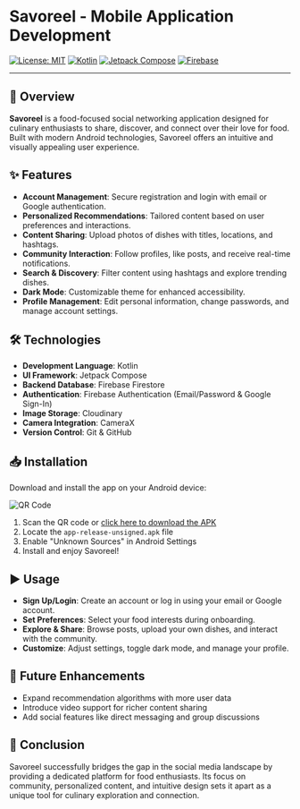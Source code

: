 # Savoreel - Mobile Application Development

[![License: MIT](https://img.shields.io/badge/License-MIT-green.svg)](https://opensource.org/licenses/MIT)
[![Kotlin](https://img.shields.io/badge/Kotlin-1.9-blueviolet)](https://kotlinlang.org)
[![Jetpack Compose](https://img.shields.io/badge/Jetpack_Compose-UI_Framework-yellowgreen)](https://developer.android.com/jetpack/compose)
[![Firebase](https://img.shields.io/badge/Firebase-9.22-orange)](https://firebase.google.com)

---

## 🧾 Overview

**Savoreel** is a food-focused social networking application designed for culinary enthusiasts to share, discover, and connect over their love for food. Built with modern Android technologies, Savoreel offers an intuitive and visually appealing user experience.

## ✨ Features

- **Account Management**: Secure registration and login with email or Google authentication.
- **Personalized Recommendations**: Tailored content based on user preferences and interactions.
- **Content Sharing**: Upload photos of dishes with titles, locations, and hashtags.
- **Community Interaction**: Follow profiles, like posts, and receive real-time notifications.
- **Search & Discovery**: Filter content using hashtags and explore trending dishes.
- **Dark Mode**: Customizable theme for enhanced accessibility.
- **Profile Management**: Edit personal information, change passwords, and manage account settings.

## 🛠️ Technologies

- **Development Language**: Kotlin
- **UI Framework**: Jetpack Compose
- **Backend Database**: Firebase Firestore
- **Authentication**: Firebase Authentication (Email/Password & Google Sign-In)
- **Image Storage**: Cloudinary
- **Camera Integration**: CameraX
- **Version Control**: Git & GitHub

## 📥 Installation

Download and install the app on your Android device:

![QR Code](https://api.qrserver.com/v1/create-qr-code/?size=200x200&data=https://tinyurl.com/2n4c2h3t)

1. Scan the QR code or [click here to download the APK](https://tinyurl.com/2n4c2h3t)
2. Locate the `app-release-unsigned.apk` file
3. Enable "Unknown Sources" in Android Settings
4. Install and enjoy Savoreel!

## ▶️ Usage

- **Sign Up/Login**: Create an account or log in using your email or Google account.
- **Set Preferences**: Select your food interests during onboarding.
- **Explore & Share**: Browse posts, upload your own dishes, and interact with the community.
- **Customize**: Adjust settings, toggle dark mode, and manage your profile.

## 🚀 Future Enhancements

- Expand recommendation algorithms with more user data
- Introduce video support for richer content sharing
- Add social features like direct messaging and group discussions

## 🧠 Conclusion

Savoreel successfully bridges the gap in the social media landscape by providing a dedicated platform for food enthusiasts. Its focus on community, personalized content, and intuitive design sets it apart as a unique tool for culinary exploration and connection.
